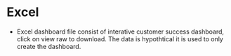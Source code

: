 # Excel
- Excel dashboard file consist of interative customer success dashboard, click on view raw to download. The data is hypothtical it is used to only create the dashboard.

